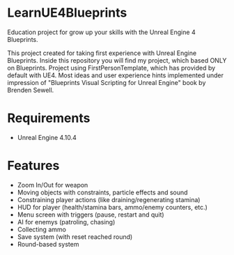 # LearnUE4Blueprints
Education project for grow up your skills with the Unreal Engine 4 Blueprints.

This project created for taking first experience with Unreal Engine Blueprints. Inside this repository you will find my project, which based ONLY on Blueprints. Project using FirstPersonTemplate, which has provided by default with UE4. Most ideas and user experience hints implemented under impression of "Blueprints Visual Scripting for Unreal Engine" book by Brenden Sewell.

# Requirements
- Unreal Engine 4.10.4

# Features
- Zoom In/Out for weapon
- Moving objects with constraints, particle effects and sound
- Constraining player actions (like draining/regenerating stamina)
- HUD for player (health/stamina bars, ammo/enemy counters, etc.)
- Menu screen with triggers (pause, restart and quit)
- AI for enemys (patroling, chasing)
- Collecting ammo
- Save system (with reset reached round)
- Round-based system

